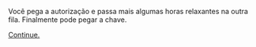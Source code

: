 Você pega a autorização e passa mais algumas horas relaxantes na outra fila. Finalmente pode pegar a chave.

[Continue.](30.md)
